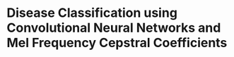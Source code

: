 # Disease Classification using Convolutional Neural Networks and Mel Frequency Cepstral Coefficients 


